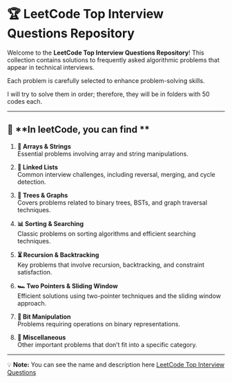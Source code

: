 # 🏆 **LeetCode Top Interview Questions Repository**

Welcome to the **LeetCode Top Interview Questions Repository**! This collection contains solutions to frequently asked algorithmic problems that appear in technical interviews.  

Each problem is carefully selected to enhance problem-solving skills.  

I will try to solve them in order; therefore, they will be in folders with 50 codes each.

---

## 📜 **In leetCode, you can find **

1. **📌 Arrays & Strings**  
   Essential problems involving array and string manipulations.

2. **🔗 Linked Lists**  
   Common interview challenges, including reversal, merging, and cycle detection.

3. **🌳 Trees & Graphs**  
   Covers problems related to binary trees, BSTs, and graph traversal techniques.

4. **📊 Sorting & Searching**  
   Classic problems on sorting algorithms and efficient searching techniques.

5. **⏳ Recursion & Backtracking**  
   Key problems that involve recursion, backtracking, and constraint satisfaction.

6. **🏎️ Two Pointers & Sliding Window**  
   Efficient solutions using two-pointer techniques and the sliding window approach.

7. **🔢 Bit Manipulation**  
   Problems requiring operations on binary representations.

8. **💬 Miscellaneous**  
   Other important problems that don’t fit into a specific category.

---

💡 **Note:** You can see the name and description here 
[LeetCode Top Interview Questions](https://leetcode.com/problemset/?listId=wpwgkgt&page=1)

